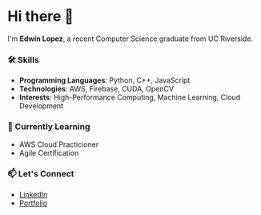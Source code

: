 <!--
**edwjlr/edwjlr** is a ✨ _special_ ✨ repository because its `README.md` (this file) appears on your GitHub profile.

Here are some ideas to get you started:

- 🔭 I’m currently working on ...
- 🌱 I’m currently learning ...
- 👯 I’m looking to collaborate on ...
- 🤔 I’m looking for help with ...
- 💬 Ask me about ...
- 📫 How to reach me: ...
- 😄 Pronouns: ...
- ⚡ Fun fact: ...
-->

# Hi there 👋

I'm **Edwin Lopez**, a recent Computer Science graduate from UC Riverside. 

### 🛠️ Skills
- **Programming Languages**: Python, C++, JavaScript
- **Technologies**: AWS, Firebase, CUDA, OpenCV
- **Interests**: High-Performance Computing, Machine Learning, Cloud Development

### 🌱 Currently Learning
- AWS Cloud Practicioner
- Agile Certification

### 📫 Let's Connect
- [LinkedIn](https://www.linkedin.com/in/edwjlr/)
- [Portfolio](edwjlr.github.io)
